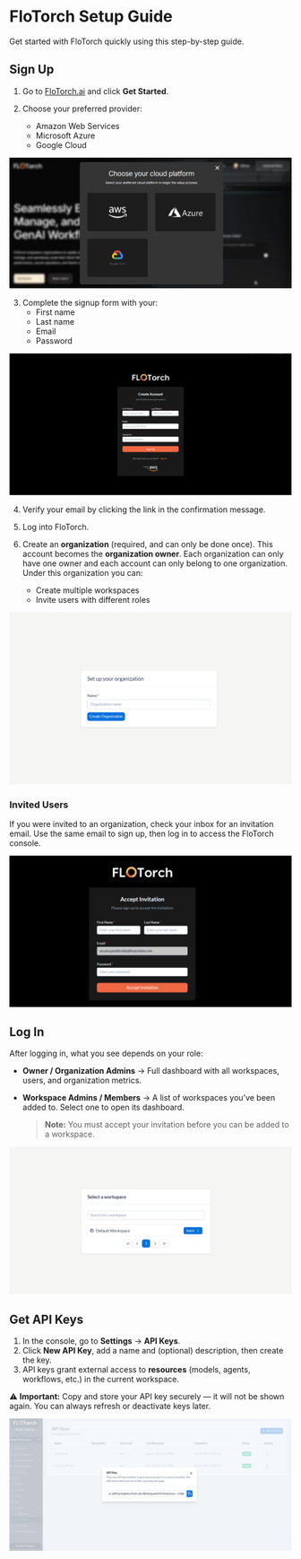 # FloTorch Setup Guide

Get started with FloTorch quickly using this step-by-step guide.

## Sign Up

<!-- markdownlint-disable MD029 -->
1. Go to [FloTorch.ai](https://www.flotorch.ai/) and click **Get Started**.

2. Choose your preferred provider:
   * Amazon Web Services
   * Microsoft Azure
   * Google Cloud

![FloTorch provider page](assets/flotorch_page_provider.png)

3. Complete the signup form with your:
   * First name
   * Last name
   * Email
   * Password

![FloTorch signup page](assets/flotorch_page_signup.png)

4. Verify your email by clicking the link in the confirmation message.

5. Log into FloTorch.

6. Create an **organization** (required, and can only be done once). This account becomes the **organization owner**. Each organization can only have one owner and each account can only belong to one organization. Under this organization you can:

   * Create multiple workspaces
   * Invite users with different roles

![FloTorch organization page](assets/flotorch_page_organization.png)
<!-- markdownlint-enable MD029 -->

### Invited Users

If you were invited to an organization, check your inbox for an invitation email. Use the same email to sign up, then log in to access the FloTorch console.

![FloTorch invitation page](assets/flotorch_page_invitation.png)

## Log In

After logging in, what you see depends on your role:

* **Owner / Organization Admins** → Full dashboard with all workspaces, users, and organization metrics.
* **Workspace Admins / Members** → A list of workspaces you’ve been added to. Select one to open its dashboard.

  > **Note:** You must accept your invitation before you can be added to a workspace.

![FloTorch workspace page](assets/flotorch_page_workspace.png)

## Get API Keys

1. In the console, go to **Settings** → **API Keys**.
2. Click **New API Key**, add a name and (optional) description, then create the key.
3. API keys grant external access to **resources** (models, agents, workflows, etc.) in the current workspace.

⚠️ **Important:** Copy and store your API key securely — it will not be shown again. You can always refresh or deactivate keys later.

![FloTorch apikey page](assets/flotorch_page_apikey.png)